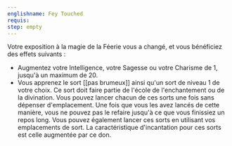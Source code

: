 ```yaml
---
englishname: Fey Touched
requis:
step: empty
---
```

Votre exposition à la magie de la Féerie vous a changé, et vous bénéficiez des effets suivants : 

 - Augmentez votre Intelligence, votre Sagesse ou votre Charisme de 1, jusqu'à un maximum de 20.
 - Vous apprenez le sort [[pas brumeux]] ainsi qu'un sort de niveau 1 de votre choix. Ce sort doit faire partie de l'école de l'enchantement ou de la divination. Vous pouvez lancer chacun de ces sorts une fois sans dépenser d'emplacement. Une fois que vous les avez lancés de cette manière, vous ne pouvez pas le refaire jusqu'à ce que vous finissiez un repos long. Vous pouvez également lancer ces sorts en utilisant vos emplacements de sort. La caractéristique d'incantation pour ces sorts est celle augmentée par ce don.
